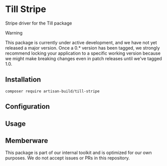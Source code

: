# Till Stripe

Stripe driver for the Till package

> [!WARNING]  
> This package is currently under active development, and we have not yet released a major version. Once a 0.* version
> has been tagged, we strongly recommend locking your application to a specific working version because we might make
> breaking changes even in patch releases until we've tagged 1.0.

## Installation

`composer require artisan-build/till-stripe`

## Configuration

## Usage

## Memberware

This package is part of our internal toolkit and is optimized for our own purposes. We do not accept issues or PRs
in this repository. 


